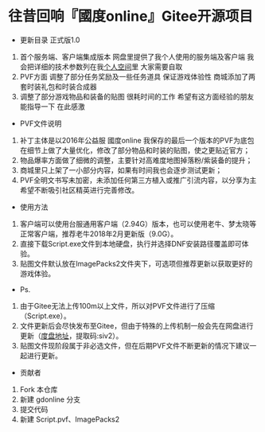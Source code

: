 # 往昔回响『國度online』Gitee开源项目

- 更新目录
正式版1.0
1. 首个服务端、客户端集成版本 网盘里提供了我个人使用的服务端及客户端 我会把详细的技术参数列在我[个人空间](https://frcity.cn/)里 大家需要自取
2. PVF方面 调整了部分任务奖励及一些任务道具 保证游戏体验性 商城添加了两套时装礼包和时装合成器
3. 调整了部分游戏物品和装备的贴图 很耗时间的工作 希望有这方面经验的朋友能指导一下 在此感激

- PVF文件说明
1. 补丁主体是以2016年公益服 國度online 我保存的最后一个版本的PVF为底包在细节上做了大量优化，修改了部分物品和时装的贴图，使之更贴近官方；
2. 物品爆率方面做了细微的调整，主要针对高难度地图掉落粉/紫装备的提升；
3. 商城里只上架了一小部分内容，如果有时间我也会逐步测试更新；
4. PVF全明文书写未加密，未添加任何第三方植入或推广引流内容，以分享为主希望不断吸引社区精英进行完善修改。

- 使用方法
1. 客户端可以使用台服通用客户端（2.94G）版本，也可以使用老牛、梦太晓等正常客户端，推荐老牛2018年2月更新版（9.0G）。
2. 直接下载Script.exe文件到本地硬盘，执行并选择DNF安装路径覆盖即可体验。
3. 贴图文件默认放在ImagePacks2文件夹下，可选项但推荐更新以获取更好的游戏体验。

- Ps.
1. 由于Gitee无法上传100m以上文件，所以对PVF文件进行了压缩（Script.exe）。
2. 文件更新后会尽快发布至Gitee，但由于特殊的上传机制一般会先在网盘进行更新（[度盘地址](https://pan.baidu.com/s/15PfuDtY-ony7gZBqSfWBWQ)，提取码:siv2）。
3. 贴图文件现阶段属于非必选文件，但在后期PVF文件不断更新的情况下建议一起进行更新。

- 贡献者
1.  Fork 本仓库
2.  新建 gdonline 分支
3.  提交代码
4.  新建 Script.pvf、ImagePacks2